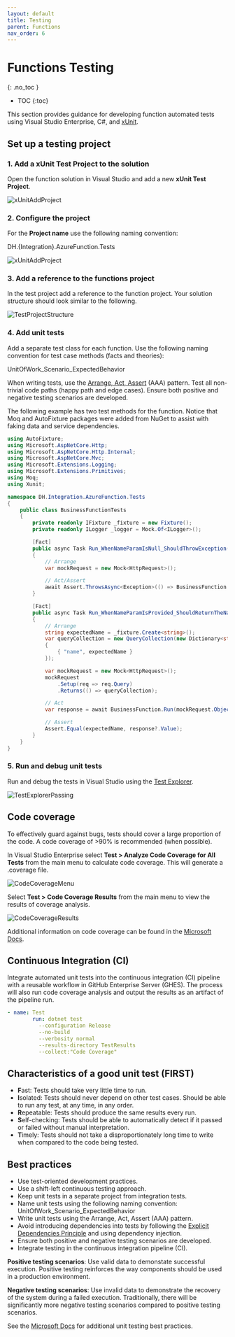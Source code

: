 ```yaml
---
layout: default
title: Testing
parent: Functions
nav_order: 6
---
```


# Functions Testing
{: .no_toc }

- TOC
{:toc}

This section provides guidance for developing function automated tests 
using Visual Studio Enterprise, C#, and 
[xUnit](https://xunit.net/docs/getting-started/netcore/cmdline).

## Set up a testing project

### 1. Add a xUnit Test Project to the solution

Open the function solution in Visual Studio and add a new **xUnit Test Project**.

![xUnitAddProject](../assets/images/function-xunit-add-project.png)

### 2. Configure the project

For the **Project name** use the following naming convention:

DH.{Integration}.AzureFunction.Tests

![xUnitAddProject](../assets/images/function-xunit-configure-project.png)

### 3. Add a reference to the functions project

In the test project add a reference to the function project. Your solution
structure should look similar to the following.

![TestProjectStructure](../assets/images/function-test-project-structure.png)

### 4. Add unit tests

Add a separate test class for each function. Use the following naming 
convention for test case methods (facts and theories):

UnitOfWork_Scenario_ExpectedBehavior

When writing tests, use the 
[Arrange, Act, Assert](http://wiki.c2.com/?ArrangeActAssert)
(AAA) pattern. Test all non-trivial code paths (happy path and edge cases). 
Ensure both positive and negative testing scenarios are developed.

The following example has two test methods for the function. Notice 
that Moq and AutoFixture packages were added from NuGet to assist with 
faking data and service dependencies.

``` csharp
using AutoFixture;
using Microsoft.AspNetCore.Http;
using Microsoft.AspNetCore.Http.Internal;
using Microsoft.AspNetCore.Mvc;
using Microsoft.Extensions.Logging;
using Microsoft.Extensions.Primitives;
using Moq;
using Xunit;

namespace DH.Integration.AzureFunction.Tests
{
    public class BusinessFunctionTests
    {
        private readonly IFixture _fixture = new Fixture();
        private readonly ILogger _logger = Mock.Of<ILogger>();

        [Fact]
        public async Task Run_WhenNameParamIsNull_ShouldThrowException()
        {
            // Arrange
            var mockRequest = new Mock<HttpRequest>();

            // Act/Assert
            await Assert.ThrowsAsync<Exception>(() => BusinessFunction.Run(mockRequest.Object, _logger));
        }

        [Fact]
        public async Task Run_WhenNameParamIsProvided_ShouldReturnTheName()
        {
            // Arrange
            string expectedName = _fixture.Create<string>();
            var queryCollection = new QueryCollection(new Dictionary<string, StringValues>()
            {
                { "name", expectedName }
            });

            var mockRequest = new Mock<HttpRequest>();
            mockRequest
                .Setup(req => req.Query)
                .Returns(() => queryCollection);

            // Act
            var response = await BusinessFunction.Run(mockRequest.Object, _logger) as OkObjectResult;

            // Assert
            Assert.Equal(expectedName, response?.Value);
        }
    }
}
```

### 5. Run and debug unit tests

Run and debug the tests in Visual Studio using the 
[Test Explorer](https://learn.microsoft.com/en-us/visualstudio/test/run-unit-tests-with-test-explorer).

![TestExplorerPassing](../assets/images/function-test-explorer-passing.png)

## Code coverage

To effectively guard against bugs, tests should cover a large proportion 
of the code. A code coverage of >90% is recommended (when possible).

In Visual Studio Enterprise select 
**Test > Analyze Code Coverage for All Tests** from the main menu to 
calculate code coverage. This will generate a .coverage file.

![CodeCoverageMenu](../assets/images/function-codecoverage-menu.png)

Select **Test > Code Coverage Results** from the main menu to view the 
results of coverage analysis.

![CodeCoverageResults](../assets/images/function-codecoverage-results.png)

Additional information on code coverage can be found in the 
[Microsoft Docs](https://learn.microsoft.com/en-us/visualstudio/test/using-code-coverage-to-determine-how-much-code-is-being-tested).

## Continuous Integration (CI)

Integrate automated unit tests into the continuous integration (CI) pipeline
with a reusable workflow in GitHub Enterprise Server (GHES). The process will 
also run code coverage analysis and output the results as an artifact of 
the pipeline run.

``` yaml
- name: Test
        run: dotnet test 
          --configuration Release 
          --no-build 
          --verbosity normal
          --results-directory TestResults
          --collect:"Code Coverage"
```

## Characteristics of a good unit test (FIRST)

- **F**ast: Tests should take very little time to run.
- **I**solated: Tests should never depend on other test cases. Should be 
able to run any test, at any time, in any order.
- **R**epeatable: Tests should produce the same results every run.
- **S**elf-checking: Tests should be able to automatically detect if it 
passed or failed without manual interpretation.
- **T**imely: Tests should not take a disproportionately long time to write 
when compared to the code being tested.

## Best practices

- Use test-oriented development practices.
- Use a shift-left continuous testing approach.
- Keep unit tests in a separate project from integration tests.
- Name unit tests using the following naming convention: UnitOfWork_Scenario_ExpectedBehavior
- Write unit tests using the Arrange, Act, Assert (AAA) pattern.
- Avoid introducing dependencies into tests by following the 
[Explicit Dependencies Principle](https://deviq.com/principles/explicit-dependencies-principle) 
and using dependency injection.
- Ensure both positive and negative testing scenarios are developed.
- Integrate testing in the continuous integration pipeline (CI).

**Positive testing scenarios**: Use valid data to demonstate successful 
execution. Positive testing reinforces the way components should be used in a 
production environment.

**Negative testing scenarios**: Use invalid data to demonstrate the recovery 
of the system during a failed execution. Traditionally, there will be  
significantly more negative testing scenarios compared to positive testing 
scenarios.

See the 
[Microsoft Docs](https://learn.microsoft.com/en-us/dotnet/core/testing/unit-testing-best-practices)
for additional unit testing best practices.
